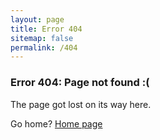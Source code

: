 ```yaml
---
layout: page
title: Error 404
sitemap: false
permalink: /404
---
```

### Error 404: Page not found :(
The page got lost on its way here.

Go home? [Home page][1]

[1]: https://shihling.com
